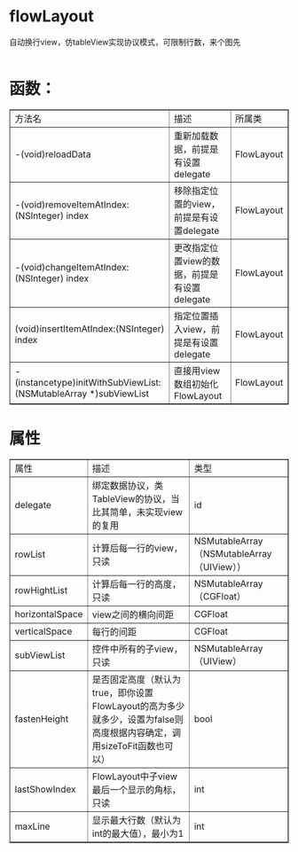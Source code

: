 # flowLayout
自动换行view，仿tableView实现协议模式，可限制行数，来个图先

<img src="http://img.blog.csdn.net/20170622155726459?watermark/2/text/aHR0cDovL2Jsb2cuY3Nkbi5uZXQvbGFucWlfeA==/font/5a6L5L2T/fontsize/400/fill/I0JBQkFCMA==/dissolve/70/gravity/Center" alt="" /><br />

# 函数：
<table border="1">
<tr>
<td>方法名</td>
<td>描述</td>	
<td>所属类</td>	
</tr>
<tr>
<td>-(void)reloadData</td>
<td>重新加载数据，前提是有设置delegate</td>	
<td>FlowLayout</td>	
</tr>
<tr>
<td>-(void)removeItemAtIndex:(NSInteger) index</td>
<td>移除指定位置的view，前提是有设置delegate</td>	
<td>FlowLayout</td>	
</tr>
<tr>
<td>-(void)changeItemAtIndex:(NSInteger) index</td>
<td>更改指定位置view的数据，前提是有设置delegate</td>	
<td>FlowLayout</td>	
</tr>
<tr>
<td>(void)insertItemAtIndex:(NSInteger) index</td>
<td>指定位置插入view，前提是有设置delegate</td>	
<td>FlowLayout</td>	
</tr>
<tr>
<td>- (instancetype)initWithSubViewList:(NSMutableArray *)subViewList</td>
<td>直接用view数组初始化FlowLayout </td>	
<td>FlowLayout</td>	
</tr>
</table>


# 属性
<table border="1">
<tr>
<td>属性</td>
<td>描述</td>	
<td>类型</td>	
</tr>
<tr>
<td>delegate</td>
<td>绑定数据协议，类TableView的协议，当比其简单，未实现view的复用</td>	
<td>id<FlowLayoutDelegate></td>	
</tr>
<tr>
<td>rowList</td>
<td>计算后每一行的view，只读</td>	
<td>NSMutableArray（NSMutableArray（UIView））</td>	
</tr>
<tr>
<td>rowHightList</td>
<td>计算后每一行的高度，只读</td>	
<td>NSMutableArray（CGFloat）</td>	
</tr>
<tr>
<td>horizontalSpace</td>
<td>view之间的横向间距</td>	
<td>CGFloat</td>	
</tr>
<tr>
<td>verticalSpace</td>
<td>每行的间距</td>	
<td>CGFloat</td>	
</tr>
<tr>
<td>subViewList</td>
<td>控件中所有的子view，只读</td>	
<td>NSMutableArray（UIView）</td>	
</tr>

<tr>
<td>fastenHeight</td>
<td>是否固定高度（默认为true，即你设置FlowLayout的高为多少就多少，设置为false则高度根据内容确定，调用sizeToFit函数也可以）</td>	
<td>bool</td>	
</tr>

<tr>
<td>lastShowIndex</td>
<td>FlowLayout中子view最后一个显示的角标，只读</td>	
<td>int</td>
</tr>

<tr>
<td>maxLine</td>
<td>显示最大行数（默认为int的最大值），最小为1</td>	
<td>int</td>
</tr>
</table>
